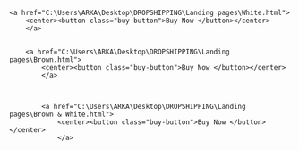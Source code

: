 <!DOCTYPE html>
<html lang="en">
<head>
    <meta charset="UTF-8">
    <meta name="viewport" content="width=device-width, initial-scale=1.0">
    <title>Document</title>
</head>
<style>
       
       
        
        
    body {
         font-family: Arial, sans-serif;
         background-color: #f0f0f0;
         margin: 0;
         padding: 0;
         text-align: center;
         zoom: 95%;
         @media (max-width:600px){
        
zoom: 65%;
        
     }
     }

     header {
         background-color: #333;
         color: #fff;
         text-align: center;
         padding: 20px;
     }

     h1 {
         margin: 0;
     }

     .product-container {
         max-width: 700px;
     height: 7000px;
         margin: 20px auto;
         background-color: #fff;
         border: 1px solid #ccc;
         padding: 20px;
         box-shadow: 0 0 10px rgba(0, 0, 0, 0.2);
     }

     .product-image {
         max-width: 700%;
         float: center;
     }
     .product-image1 {
         max-width: 700%;
         float: center;
     }

     .product-description {
         margin-top: 20px;
     }

     .buy-button {
         background-color: #333;
         color: #fff;
         border: none;
         padding: 20px 50px;
         font-size: 30px;
         cursor: pointer;
        
         float: center;
     }
     
 
     
.big-img{
 max-width: 100 px;
}
.big-img img{
 max-width: 100 px;
}
.images{
 display: flex;
 justify-content: space-between;
 width: 100%;
 margin-top: 15px;
}
.small-img{
 width: 100px;
 height: 100;
 overflow: hidden;
 border: 1.5px solid black;
}
.small-img img{
 width: inherit;
 cursor: pointer;
 transition: all 0.3s ease;
}
.small-img:hover img{
 transform: scale(1.2);
color: rgb(0, 102, 255);
}
.pname{
 font-size: 22px;
 font-weight: 600;
 margin-top: 50px;
}
.ratings i{
 color: rgb(255, 136, 0);
}
.price{
 font-size: 20px;
 font-weight: 500;
 margin: 20px 0;
}
.size{
 display: flex;
 align-items: center;
 margin: 20px 0;
}
.size p{
 font-size: 700px;
 font-weight: 500;

}
.quantity{
 display: flex;

}

 </style>
<body>

    <a href="C:\Users\ARKA\Desktop\DROPSHIPPING\Landing pages\White.html">
        <center><button class="buy-button">Buy Now </button></center>
        </a>
    

        <a href="C:\Users\ARKA\Desktop\DROPSHIPPING\Landing pages\Brown.html">
            <center><button class="buy-button">Buy Now </button></center>
            </a>



            <a href="C:\Users\ARKA\Desktop\DROPSHIPPING\Landing pages\Brown & White.html">
                <center><button class="buy-button">Buy Now </button></center>
                </a>


                

</body>
</html>
 
